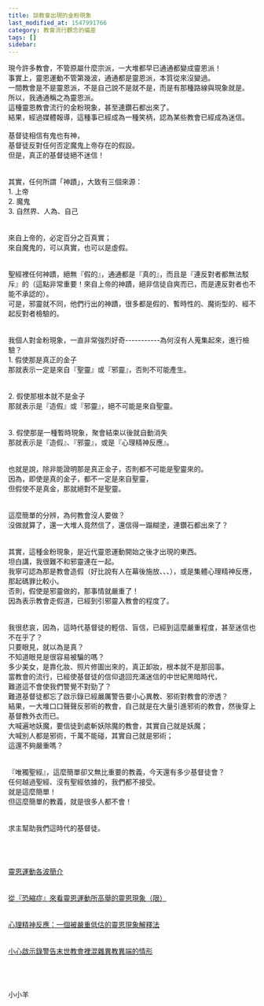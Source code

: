 ```yaml
---
title: 談教會出現的金粉現象
last_modified_at: 1547991766
category: 教會流行觀念的偏差
tags: []
sidebar: 
---
```


<p>現今許多教會，不管原屬什麼宗派，一大堆都早已通通都變成靈恩派！<br/>事實上，靈恩運動不管第幾波，通通都是靈恩派，本質從來沒變過。<br/>一間教會是不是靈恩派，不是自己說不是就不是，而是有那種路線與現象就是。<br/>所以，我通通稱之為靈恩派。<br/>這種靈恩教會流行的金粉現象，甚至連鑽石都出來了。<br/>結果，經過媒體報導，這種事已經成為一種笑柄，認為某些教會已經成為迷信。<br/><br/><!--more-->基督徒相信有鬼也有神，<br/>基督徒反對任何否定魔鬼上帝存在的假設。<br/>但是，真正的基督徒絕不迷信！<br/><br/><br/>其實，任何所謂「神蹟」，大致有三個來源：<br/>1.	上帝<br/>2.	魔鬼<br/>3.	自然界、人為、自己<br/><br/><br/>來自上帝的，必定百分之百真實；<br/>來自魔鬼的，可以真實，也可以是虛假。<br/><br/><br/>聖經裡任何神蹟，絕無『假的』，通通都是『真的』，而且是『連反對者都無法駁斥』的（這點非常重要！來自上帝的神蹟，絕非信徒自爽而已，而是連反對者也不能不承認的）。<br/>可是，邪靈就不同，他們行出的神蹟，很多都是假的、暫時性的、魔術型的、經不起反對者檢驗的。<br/><br/><br/>我個人對金粉現象，一直非常強烈好奇-----------為何沒有人蒐集起來，進行檢驗？<br/>1.	假使那是真正的金子<br/>那就表示一定是來自『聖靈』或『邪靈』，否則不可能產生。<br/><br/><br/>2.	假使那根本就不是金子<br/>那就表示是『造假』或『邪靈』，絕不可能是來自聖靈。<br/><br/><br/>3.	假使那是一種暫時現象，聚會結束以後就自動消失<br/>那就表示是『造假』、『邪靈』，或是『心理精神反應』。<br/> <br/><br/>也就是說，除非能證明那是真正金子，否則都不可能是聖靈來的。<br/>因為，即使是真的金子，都不一定是來自聖靈，<br/>但假使不是真金，那就絕對不是聖靈。<br/><br/><br/>這麼簡單的分辨，為何教會沒人要做？<br/>沒做就算了，還一大堆人竟然信了，還信得一蹋糊塗，連鑽石都出來了？<br/> <br/><br/>其實，這種金粉現象，是近代靈恩運動開始之後才出現的東西。<br/>坦白講，我很難不和邪靈連在一起。<br/>我寧可認為那是教會造假（好比說有人在幕後施放、、、），或是集體心理精神反應，那起碼罪比較小。<br/>否則，假使是邪靈做的，那事情就嚴重了！<br/>因為表示教會走假道，已經到引邪靈入教會的程度了。<br/><br/><br/>我很悲哀，因為，這時代基督徒的輕信、盲信，已經到這麼嚴重程度，甚至迷信也不在乎了？<br/>只要眼見，就以為是真？<br/>不知道眼見是很容易被騙的嗎？<br/>多少美女，是靠化妝、照片修圖出來的，真正卸妝，根本就不是那回事。<br/>當教會的流行，已經使基督徒的信仰退回充滿迷信的中世紀黑暗時代，<br/>難道這不會使我們警覺不對勁了？<br/>難道基督徒都忘了啟示錄已經嚴厲警告要小心異教、邪術對教會的滲透？<br/>結果，一大堆口口聲聲反邪術的教會，自己就是在大量引進邪術的教會，然後穿上基督教外衣而已。<br/>大喊遍地妖魔，要信徒到處斬妖除魔的教會，其實自己就是妖魔；<br/>大喊別人都是邪術，千萬不能碰，其實自己就是邪術；<br/>這還不夠嚴重嗎？<br/><br/><br/>『唯獨聖經』，這麼簡單卻又無比重要的教義，今天還有多少基督徒會？<br/>任何越過聖經、沒有聖經依據的，我們都不接受。<br/>就是這麼簡單！<br/>但這麼簡單的教義，就是很多人都不會！<br/><br/><br/>求主幫助我們這時代的基督徒。<br/><br/><br/><br/><br/><a href="/posts/269194632">靈恩運動各波簡介</a><br/><br/><br/><a href="/posts/269194900">從『恐縮症』來看靈恩運動所高舉的靈恩現象（限）</a><br/><br/><br/><a href="/posts/269194892">心理精神反應：一個被嚴重低估的靈恩現象解釋法</a><br/><br/><br/><a href="/posts/269196384">小心啟示錄警告末世教會裡混雜異教異端的情形</a><br/><br/><br/><br/><br/>小小羊<br/><br/><br/><br/><br/><br/></p>